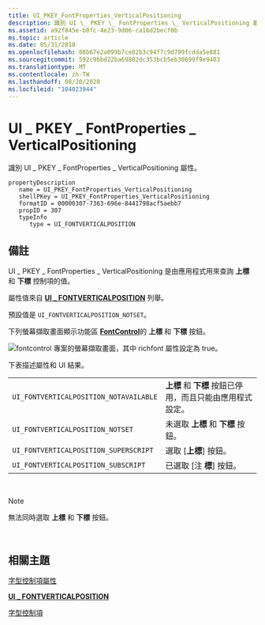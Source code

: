 ```yaml
---
title: UI_PKEY_FontProperties_VerticalPositioning
description: 識別 UI \_ PKEY \_ FontProperties \_ VerticalPositioning 屬性。
ms.assetid: a92f845e-b0fc-4e23-9d06-ca16d2becf0b
ms.topic: article
ms.date: 05/31/2018
ms.openlocfilehash: 88b67e2a099b7ce02b3c94f7c9d799fcdda5e881
ms.sourcegitcommit: 592c9bbd22ba69802dc353bcb5eb30699f9e9403
ms.translationtype: MT
ms.contentlocale: zh-TW
ms.lasthandoff: 08/20/2020
ms.locfileid: "104023944"
---
```

# <a name="ui_pkey_fontproperties_verticalpositioning"></a>UI \_ PKEY \_ FontProperties \_ VerticalPositioning

識別 UI \_ PKEY \_ FontProperties \_ VerticalPositioning 屬性。

```
propertyDescription
   name = UI_PKEY_FontProperties_VerticalPositioning
   shellPKey = UI_PKEY_FontProperties_VerticalPositioning
   formatID = 00000307-7363-696e-8441798acf5aebb7
   propID = 307
   typeInfo
      type = UI_FONTVERTICALPOSITION
```

## <a name="remarks"></a>備註

UI \_ PKEY \_ FontProperties \_ VerticalPositioning 是由應用程式用來查詢 **上標** 和 **下標** 控制項的值。

屬性值來自 [**UI \_ FONTVERTICALPOSITION**](/windows/desktop/api/uiribbon/ne-uiribbon-ui_fontverticalposition) 列舉。

預設值是 `UI_FONTVERTICALPOSITION_NOTSET`。

下列螢幕擷取畫面顯示功能區 [**FontControl**](windowsribbon-element-fontcontrol.md)的 **上標** 和 **下標** 按鈕。

![fontcontrol 專案的螢幕擷取畫面，其中 richfont 屬性設定為 true。](images/markup/fontcontrol-subsuper.png)

下表描述屬性和 UI 結果。



|                                        |                                                                                                |
|----------------------------------------|------------------------------------------------------------------------------------------------|
| `UI_FONTVERTICALPOSITION_NOTAVAILABLE` | **上標** 和 **下標** 按鈕已停用，而且只能由應用程式設定。 |
| `UI_FONTVERTICALPOSITION_NOTSET`       | 未選取 **上標** 和 **下標** 按鈕。                                    |
| `UI_FONTVERTICALPOSITION_SUPERSCRIPT`  | 選取 [**上標**] 按鈕。                                                            |
| `UI_FONTVERTICALPOSITION_SUBSCRIPT`    | 已選取 [注 **標**] 按鈕。                                                              |



 

> [!Note]  
> 無法同時選取 **上標** 和 **下標** 按鈕。

 

## <a name="related-topics"></a>相關主題

<dl> <dt>

[字型控制項屬性](windowsribbon-reference-properties-fontcontrol.md)
</dt> <dt>

[**UI \_ FONTVERTICALPOSITION**](/windows/desktop/api/uiribbon/ne-uiribbon-ui_fontverticalposition)
</dt> <dt>

[字型控制項](windowsribbon-controls-fontcontrol.md)
</dt> </dl>

 

 